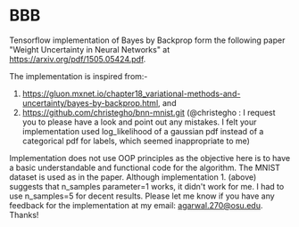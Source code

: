 # BBB

Tensorflow implementation of Bayes by Backprop form the following paper "Weight Uncertainty in Neural Networks" at https://arxiv.org/pdf/1505.05424.pdf.

The implementation is inspired from:-
1. https://gluon.mxnet.io/chapter18_variational-methods-and-uncertainty/bayes-by-backprop.html, and
2. https://github.com/christegho/bnn-mnist.git (@christegho : I request you to please have a look and point out any mistakes.
I felt your implementation used log_likelihood of a gaussian pdf instead of a categorical pdf for labels, which seemed inappropriate to me)

Implementation does not use OOP principles as the objective here is to have a basic understandable and functional code for the algorithm.
The MNIST dataset is used as in the paper. Although implementation 1. (above) suggests that n_samples parameter=1 works, 
it didn't work for me. I had to use n_samples=5 for decent results.
Please let me know if you have any feedback for the implementation at my email: agarwal.270@osu.edu.
Thanks!
